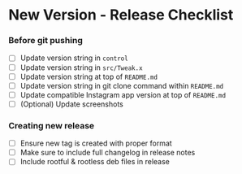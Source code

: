 # New Version - Release Checklist

### Before git pushing
- [ ] Update version string in `control`
- [ ] Update version string in `src/Tweak.x`
- [ ] Update version string at top of `README.md` 
- [ ] Update version string in git clone command within `README.md` 
- [ ] Update compatible Instagram app version at top of `README.md`
- [ ] (Optional) Update screenshots

### Creating new release
- [ ] Ensure new tag is created with proper format
- [ ] Make sure to include full changelog in release notes
- [ ] Include rootful & rootless deb files in release